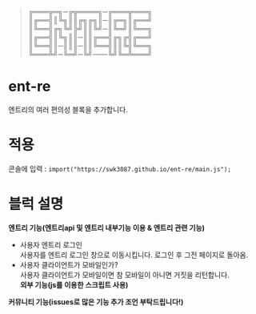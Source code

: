 > ╔═══╦═╗─╔╦════╗─╔═══╦═══╗    
> ║╔══╣║╚╗║║╔╗╔╗║─║╔═╗║╔══╝    
> ║╚══╣╔╗╚╝╠╝║║╚╝─║╚═╝║╚══╗    
> ║╔══╣║╚╗║║─║║╔══╣╔╗╔╣╔══╝    
> ║╚══╣║─║║║─║║╚══╣║║╚╣╚══╗    
> ╚═══╩╝─╚═╝─╚╝───╚╝╚═╩═══╝    
# ent-re    
엔트리의 여러 편의성 블록을 추가합니다.    

# 적용    
콘솔에 입력 : ```import("https://swk3087.github.io/ent-re/main.js"); ```    
# 블럭 설명    
**엔트리 기능(엔트리api 및 엔트리 내부기능 이용 & 엔트리 관련 기능)**    
- 사용자 엔트리 로그인       
사용자를 엔트리 로그인 창으로 이동시킵니다. 로그인 후 그전 페이지로 돌아옴.     
- 사용자 클라이언트가 모바일인가?    
사용자 클라이언트가 모바일이면 참 모바일이 아니면 거짓을 리턴합니다.    
**외부 기능(js를 이용한 스크립트 사용)**    
    
**커뮤니티 기능(issues로 많은 기능 추가 조언 부탁드립니다!)**    
